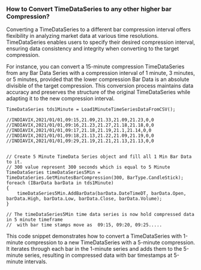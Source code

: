 ### How to Convert TimeDataSeries to any other higher bar Compression?

Converting a TimeDataSeries to a different bar compression interval offers flexibility in analyzing market data at various time resolutions. TimeDataSeries enables users to specify their desired compression interval, ensuring data consistency and integrity when converting to the target compression.

For instance, you can convert a 15-minute compression TimeDataSeries from any Bar Data Series with a compression interval of 1 minute, 3 minutes, or 5 minutes, provided that the lower compression Bar Data is an absolute divisible of the target compression. This conversion process maintains data accuracy and preserves the structure of the original TimeDataSeries while adapting it to the new compression interval.

```
TimeDataSeries tds1Minute = Load1MinuteTimeSeriesDataFromCSV();

//INDIAVIX,2021/01/01,09:15,21.09,21.33,21.09,21.23,0,0
//INDIAVIX,2021/01/01,09:16,21.23,21.27,21.18,21.18,0,0
//INDIAVIX,2021/01/01,09:17,21.18,21.19,21.1,21.14,0,0
//INDIAVIX,2021/01/01,09:18,21.13,21.22,21.09,21.19,0,0
//INDIAVIX,2021/01/01,09:29,21.19,21.21,21.13,21.13,0,0


// Create 5 Minute TimeData Series object and fill all 1 Min Bar Data to it.
// 300 value represent 300 seconds which is equal to 5 Minute
TimeDataSeries timeDataSeries5Min = TimeDataSeries.GetMinutesBarCompression(300, BarType.CandleStick);
foreach (IBarData barData in tds1Minute)
{
    timeDataSeries5Min.AddBarData(barData.DateTimeDT, barData.Open, barData.High, barData.Low, barData.Close, barData.Volume);
}

// The timeDataSeries5Min time data series is now hold compressed data in 5 minute timeframe
//  with bar time stamps move as  09:15, 09:20, 09:25.....
```

This code snippet demonstrates how to convert a TimeDataSeries with 1-minute compression to a new TimeDataSeries with a 5-minute compression. It iterates through each bar in the 1-minute series and adds them to the 5-minute series, resulting in compressed data with bar timestamps at 5-minute intervals.

